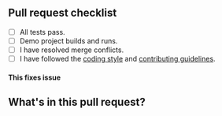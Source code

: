 ## Pull request checklist

- [ ] All tests pass. 
- [ ] Demo project builds and runs.
- [ ] I have resolved merge conflicts.
- [ ] I have followed the [coding style](https://github.com/jessesquires/HowToContribute#style-guidelines) and [contributing guidelines](https://github.com/jessesquires/HowToContribute).

#### This fixes issue #

## What's in this pull request?
